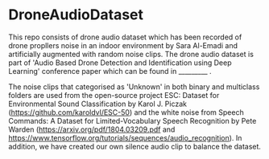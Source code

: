 # DroneAudioDataset

This repo consists of drone audio dataset which has been recorded of drone propllers noise in an indoor environment by Sara Al-Emadi and artificially augmented with random noise clips. The drone audio dataset is part of 'Audio Based Drone Detection and Identification using Deep Learning' conference paper which can be found in _________ . 

The noise clips that categorised as 'Unknown' in both binary and multiclass folders are used from the open-source project ESC: Dataset for Environmental Sound Classification by Karol J. Piczak (https://github.com/karoldvl/ESC-50) and the white noise from Speech Commands: A Dataset for Limited-Vocabulary Speech Recognition by Pete Warden (https://arxiv.org/pdf/1804.03209.pdf and https://www.tensorflow.org/tutorials/sequences/audio_recognition). In addition, we have created our own silence audio clip to balance the dataset.
